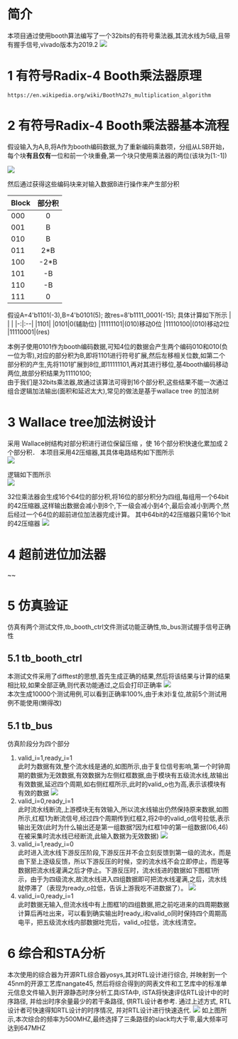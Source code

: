 # 简介
本项目通过使用booth算法编写了一个32bits的有符号乘法器,其流水线为5级,且带有握手信号,vivado版本为2019.2
![](https://tupian-1324004842.cos.ap-nanjing.myqcloud.com/%E5%B1%8F%E5%B9%95%E6%88%AA%E5%9B%BE%202024-01-23%20212727.png)

# 1 有符号Radix-4 Booth乘法器原理
`https://en.wikipedia.org/wiki/Booth%27s_multiplication_algorithm`
# 2 有符号Radix-4 Booth乘法器基本流程
假设输入为A,B,将A作为booth编码数据,为了重新编码乘数项，分组从LSB开始，每个块**有且仅有**一位和前一个块重叠,第一个块只使用乘法器的两位(该块为[1:-1])

![](https://tupian-1324004842.cos.ap-nanjing.myqcloud.com/booth.png)

然后通过获得这些编码块来对输入数据B进行操作来产生部分积

| Block     | 部分积|    
| :-----    | :--: | 
| 000       |  0  | 
| 001       |  B  | 
| 010       |  B  | 
| 011       |  2*B  | 
| 100       |  -2*B  | 
| 101       |  -B  | 
| 110       |  -B  | 
| 111       |  0  | 

假设A=4'b1101(-3),B=4'b0101(5);
故res=8'b1111_0001(-15);
具体计算如下所示
|   |       |
|-:|:--|
|1101|
|0101|0(辅助位)
|11111101|(010)移动0位
|11110100|(010)移动2位
|11110001|(res)

本例子使用0101作为booth编码数据,可知4位的数据会产生两个编码010和010(负一位为零),对应的部分积为B,即将1101进行符号扩展,然后左移相关位数,如第二个部分积的产生,先将1101扩展到8位,即11111101,再对其进行移位,基4booth编码移动两位,故部分积结果为11110100;  
由于我们是32bits乘法器,故通过该算法可得到16个部分积,这些结果不能一次通过组合逻辑加法输出(面积和延迟太大),常见的做法是基于wallace tree 的加法树

# 3 Wallace tree加法树设计
采用 Wallace树结构对部分积进行进位保留压缩 ，使 16个部分积快速化累加成 2个部分积．
本项目采用42压缩器,其具体电路结构如下图所示  
![](https://tupian-1324004842.cos.ap-nanjing.myqcloud.com/%E5%B1%8F%E5%B9%95%E6%88%AA%E5%9B%BE%202024-01-23%20213300.png)  
 
逻辑如下图所示  
![](https://tupian-1324004842.cos.ap-nanjing.myqcloud.com/%E5%B1%8F%E5%B9%95%E6%88%AA%E5%9B%BE%202024-01-23%20213414.png)

32位乘法器会生成16个64位的部分积,将16位的部分积分为四组,每组用一个64bit的42压缩器,这样输出数据会减小到8个,下一级会减小到4个,最后会减小到两个,然后经过一个64位的超前进位加法器完成计算。
其中64bit的42压缩器只需16个1bit的42压缩器
![](https://tupian-1324004842.cos.ap-nanjing.myqcloud.com/wallace.png)
# 4 超前进位加法器
~~

# 5 仿真验证
仿真有两个测试文件,tb_booth_ctrl文件测试功能正确性,tb_bus测试握手信号正确性
## 5.1 tb_booth_ctrl
本测试文件采用了difftest的思想,首先生成正确的结果,然后将该结果与计算的结果相比较,如果全部正确,则代表功能通过,之后会打印正确率
![](https://tupian-1324004842.cos.ap-nanjing.myqcloud.com/%E5%B1%8F%E5%B9%95%E6%88%AA%E5%9B%BE%202024-01-23%20223806.png)  
本次生成10000个测试用例,可以看到正确率100%,由于未对i复位,故前5个测试用例不能使用(懒得改)
## 5.1 tb_bus
仿真阶段分为四个部分  
1. valid_i=1,ready_i=1  
此时为数据有效,整个流水线是通的,如图所示,由于复位信号影响,第一个时钟周期的数据为无效数据,有效数据为左侧红框数据,由于模块有五级流水线,故输出有效数据,延迟四个周期,如右侧红框所示,此时的valid_o也为高,表示该模块有有效的数据
![](https://tupian-1324004842.cos.ap-nanjing.myqcloud.com/%E5%9B%BE%E7%89%871.png)
2. valid_i=0,ready_i=1  
此时流水线断流,上游模块无有效输入,所以流水线输出仍然保持原来数据,如图所示,红框1为断流信号,经过四个周期传到红框2,将2中的valid_o信号拉低,表示输出无效(此时为什么输出还是第一组数据?因为红框1中的第一组数据(06,46)在被采集时流水线已经断流,此输入数据为无效数据)
![](https://tupian-1324004842.cos.ap-nanjing.myqcloud.com/%E5%9B%BE%E7%89%872.png)
3. valid_i=1,ready_i=0  
此时进入流水线下游反压阶段,下游反压并不会立刻反馈到第一级的流水，而是由下至上逐级反馈，所以下游反压的时候，空的流水线不会立即停止，而是等数据把流水线灌满之后才停止。下游反压时，流水线进的数据如下图框1所示，由于为四级流水,故流水线进入四组数据即可把流水线灌满,之后，流水线就停滞了（表现为ready_o拉低，告诉上游我吃不进数据了）。
![](https://tupian-1324004842.cos.ap-nanjing.myqcloud.com/%E5%9B%BE%E7%89%873.png)
4. valid_i=0,ready_i=1  
此时数据无输入,但流水线中有上图框1的四组数据,把之前吃进来的四周期数据计算后再吐出来，可以看到确实输出时ready_i和valid_o同时保持四个周期高电平，把五级流水线内部数据吐完后，valid_o拉低，流水线清空。
# 6 综合和STA分析
本次使用的综合器为开源RTL综合器yosys,其对RTL设计进行综合, 并映射到一个45nm的开源工艺库nangate45, 然后将综合得到的网表文件和工艺库中的标准单元信息文件输入到开源静态时序分析工具iSTA中, iSTA将快速评估RTL设计中的时序路径, 并给出时序余量最少的若干条路径, 供RTL设计者参考. 通过上述方式, RTL设计者可快速得知RTL设计的时序情况, 并对RTL设计进行快速迭代.
![](https://tupian-1324004842.cos.ap-nanjing.myqcloud.com/%E5%B1%8F%E5%B9%95%E6%88%AA%E5%9B%BE%202024-01-23%20225916.png)
如上图所示,本次综合的频率为500MHZ,最终选择了三条路径的slack均大于零,最大频率可达到647MHZ